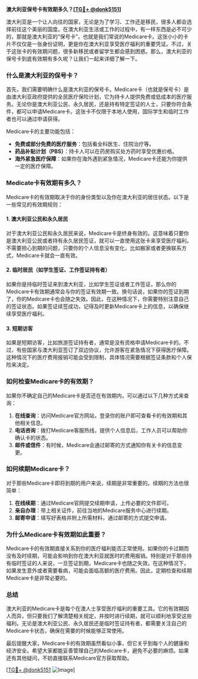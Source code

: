 **澳大利亚保号卡有效期多久？[[TG💪+ @donk5151](https://t.me/s/donk5151)]**

澳大利亚是一个让人向往的国家，无论是为了学习、工作还是移民，很多人都会选择前往这个美丽的国度。在澳大利亚生活或工作的过程中，有一样东西是必不可少的，那就是澳大利亚的“保号卡”，也就是我们常说的Medicare卡。这张小小的卡片不仅仅是一张身份证明，更是你在澳大利亚享受医疗福利的重要凭证。不过，关于这张卡的有效期问题，很多新移民或者留学生都会感到困惑。那么，澳大利亚的保号卡到底有效期有多久呢？让我们一起来详细了解一下。

### 什么是澳大利亚的保号卡？

首先，我们需要明确什么是澳大利亚的保号卡。Medicare卡（也就是保号卡）是由澳大利亚政府提供的全民医疗保险计划，它为持卡人提供免费或低成本的医疗服务。无论你是澳大利亚公民、永久居民，还是持有特定签证的人士，只要你符合条件，都可以申请Medicare卡。这张卡不仅限于本地人使用，国际学生和临时工作者也可以通过申请获得。

Medicare卡的主要功能包括：

- **免费或部分免费的医疗服务**：包括看全科医生、住院治疗等。
- **药品补贴计划（PBS）**：持卡人可以在药房购买处方药时享受优惠价格。
- **海外紧急医疗保障**：如果你在海外遇到紧急情况，Medicare卡还能为你提供一定的医疗保障。

### Medicate卡有效期有多久？

Medicare卡的有效期取决于你的身份类型以及你在澳大利亚的居住状态。以下是一些常见的有效期规则：

#### 1. **澳大利亚公民和永久居民**
对于澳大利亚公民和永久居民来说，Medicare卡是终身有效的。这意味着只要你是澳大利亚公民或者持有永久居民签证，就可以一直使用这张卡来享受医疗福利。不需要担心到期的问题，只要你的个人信息没有变化，比如搬家或者更换联系方式，Medicare卡就会一直有效。

#### 2. **临时居民（如学生签证、工作签证持有者）**
如果你是持临时签证来到澳大利亚，比如学生签证或者工作签证，那么你的Medicare卡有效期通常会与你的签证有效期一致。换句话说，如果你的签证到期了，你的Medicare卡也会随之失效。因此，在这种情况下，你需要特别注意自己的签证状态。如果签证续签成功，记得及时更新Medicare卡上的信息，以确保继续享受医疗福利。

#### 3. **短期访客**
如果是短期访客，比如旅游签证持有者，通常是没有资格申请Medicare卡的。不过，有些国家与澳大利亚签订了双边协议，允许游客在紧急情况下获得医疗保障。这种情况下的医疗费用报销可能会受到限制，具体情况需要根据签证条款和个人保险来决定。

### 如何检查Medicare卡的有效期？

如果你不确定自己的Medicare卡是否还在有效期内，可以通过以下几种方式来查询：

1. **在线查询**：访问Medicare官方网站，登录你的账户即可查看卡的有效期和其他相关信息。
2. **电话咨询**：拨打Medicare客服热线，提供个人信息后，工作人员可以帮助你确认卡的状态。
3. **邮件或信件**：有时候，Medicare会通过邮寄的方式通知你有关卡的信息变更。

### 如何续期Medicare卡？

对于那些Medicare卡即将到期的用户来说，续期是非常重要的。续期的方法也很简单：

1. **在线续期**：通过Medicare官网提交续期申请，上传必要的文件即可。
2. **亲自办理**：带上相关证件，前往当地的Medicare服务中心进行续期。
3. **邮寄申请**：填写好表格并附上所需材料，通过邮寄的方式提交申请。

### 为什么Medicare卡有效期如此重要？

Medicare卡的有效期直接关系到你的医疗福利能否正常使用。如果你的卡过期而没有及时续期，可能会影响到你在澳大利亚就医时的费用报销。特别是对于那些持有临时签证的人来说，一旦签证到期，Medicare卡也随之失效。在这种情况下，如果发生意外或者需要看病，可能会面临高额的医疗费用。因此，定期检查和续期Medicare卡是非常必要的。

### 总结

澳大利亚的Medicare卡是每个在澳人士享受医疗福利的重要工具。它的有效期因人而异，但只要我们了解清楚相关规定，并按时进行续期，就可以顺利地享受这些福利。无论是澳大利亚公民、永久居民还是临时签证持有者，都需要关注自己的Medicare卡状态，确保在需要的时候能够正常使用。

最后提醒大家，Medicare卡的有效期虽然看似小事，但它关乎到每个人的健康和经济安全。希望大家都能妥善管理自己的Medicare卡，避免不必要的麻烦。如果还有其他疑问，不妨直接联系Medicare官方获取帮助。

[[TG💪+ @donk5151](https://t.me/s/donk5151) ![Image](https://i.postimg.cc/rwNCRYN7/Snipaste-2025-04-30-17-27-05.png)]